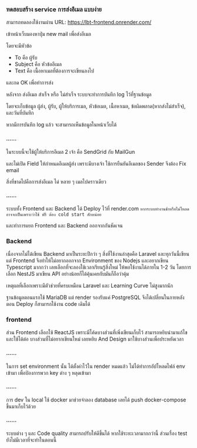 ### ทดสอบสร้าง service การส่งอีเมล แบบง่าย

สามารถทดลองใช้งานผ่าน URL: https://lbt-frontend.onrender.com/

เข้าหน้าเว็บมองหาปุ่ม new mail เพื่อส่งอีเมล

โดยจะมีหัวข้อ
- To คือ ผู้รับ
- Subject คือ หัวข้ออีเมล
- Text คือ เนื้อหาเมลที่ต้องการจะเขียนลงไป

และกด OK เพื่อทำการส่ง

หลังจาก ส่งอีเมล สำเร็จ หรือ ไม่สำเร็จ ระบบจะทำการบันทึก log ไว้ที่ฐานข้อมูล

โดยจะเก็บข้อมูล ผู้ส่ง, ผู้รับ, ผู้ให้บริการเมล, หัวข้อเมล, เนื้อหาเมล, ข้อผิดพลาด(หากส่งไม่สำเร็จ), และวันที่บันทึก

หากมีการบันทึก log แล้ว จะสามารถเห็นข้อมูลในหน้าเว็บได้

#### ......

ในระบบนี้จะใช้ผู้ให้บริการอีเมล 2 เจ้า คือ SendGrid กับ MailGun

และไม่เปิด Field ให้กำหนดอีเมลผู้ส่ง เพราะมีบางเจ้า ใช้การยืนยันอีเมลของ Sender จึงต้อง Fix email

สิ่งที่ขาดไปคือการส่งอีเมล ได่ หลาย ๆ เมลไปคราวเดียว

#### ......


ระบบทั้ง Frontend และ Backend ได้ Deploy ไว้ที่ render.com
```หากระบบทำงานช้าหรือไม่โหลด อาจจะเป็นเพราะว่าใช้ ฟรี ต้อง cold start สักหน่อย```

และทำการแยก Frontend และ Backend ออกจากกันชัดเจน


### Backend
เนื่องจากไม่ได้เขียน Backend มาเป็นระยะปีกว่า ๆ สิ่งที่ใช้งานล่าสุดคือ Laravel และทุกวันนี้เขียนแต่ Frontend จึงทำให้ไม่อยากออกจาก Environment ของ Nodejs และอยากเขียน Typescript มากกว่า เลยเลือกที่จะลองใช้เวลาเรียนรู้สิ่งใหม่ ให้พอใช้งานได้ภายใน 1-2 วัน โดยการเลือก NestJS มาเขียน API อย่างน้อยก็ได้คุ้นเคยกับมันก็ถือว่าคุ้ม

เหตุผลที่เลือกเพราะมีตัวช่วยที่ครบเหมือน Laravel และ Learning Curve ไม่สูงมากนัก

ฐานข้อมูลตอนแรกใช้ MariaDB แต่ render รองรับแค่ PostgreSQL จึงได้เปลี่ยนในภายหลังตอน Deploy ก็สามารถใช้งาน code เดิมได้


### frontend
ส่วน Frontend เลือกใช้ ReactJS เพราะมีโค้ดบางส่วนที่เพิ่งเขียนเก็บไว้ สามารถหยิบนำมาแก้ไขและใช้ได้ต่อ บางส่วนที่ไม่อยากเขียนใหม่ เลยหยิบ And Design มาใช้บางส่วนเพื่อประหยัดเวลา

#### ......

ในการ set environment นั้น ได้ตั้งค่าไว้ใน render หมดแล้ว ไม่ได้ทำการอัปโหลดไฟล์ env เข้ามา เพื่อป้องการพวก key ต่าง ๆ หลุดเข้ามา

#### ......

การ dev ใน local ใช้ docker มาช่วยจำลอง database เลยได้ push docker-compose ขึ้นมาเก็บไว้ด้วย

#### ......

ระบบต่าง ๆ และ Code quality สามารถปรับให้ดีขึ้นได้ หากใช้ระยะเวลามากกว่านี้
ส่วนเรื่อง test ยังไม่มีเวลาที่จะทำในตอนนี้
